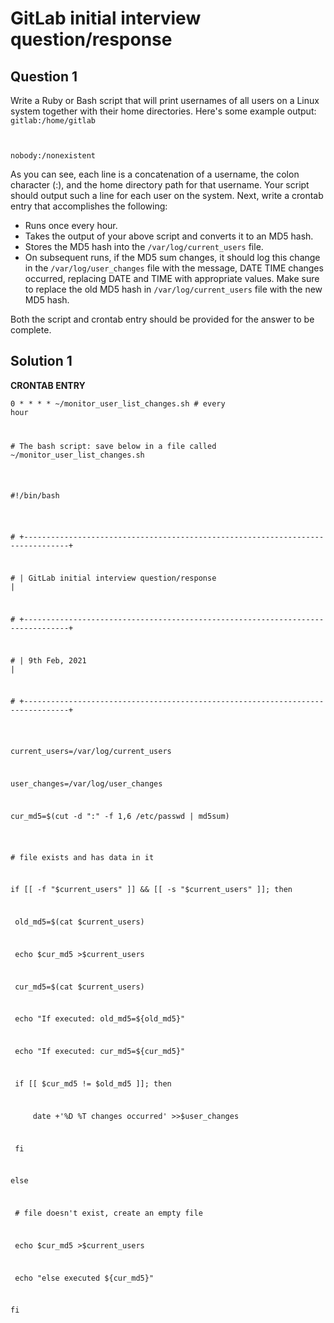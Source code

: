 # GitLab initial interview question/response

## Question 1
Write a Ruby or Bash script that will print usernames of all users on a Linux
system together with their home directories. Here's some example output:
<code>
gitlab:/home/gitlab

nobody:/nonexistent
</code>

As you can see, each line is a concatenation of a username, the colon character
(:), and the home directory path for that username. Your script should output
such a line for each user on the system.
Next, write a crontab entry that accomplishes the following:
<ul>
<li>Runs once every hour.</li>
<li>Takes the output of your above script and converts it to an MD5 hash.</li>
<li>Stores the MD5 hash into the <code>/var/log/current_users</code> file.</li>
<li>On subsequent runs, if the MD5 sum changes, it should log this change in
the <code>/var/log/user_changes</code> file with the message, DATE TIME
changes occurred, replacing DATE and TIME with appropriate
values. Make sure to replace the old MD5 hash in
<code>/var/log/current_users</code> file with the new MD5 hash.</li>
</ul>
Both the script and crontab entry should be provided for the answer to be
complete.

## Solution 1

**CRONTAB ENTRY**

<code>0	*	*	*	*	~/monitor_user_list_changes.sh	# every hour</code>

<code>
<p># The bash script: save below in a file called ~/monitor_user_list_changes.sh</p>

<p>#!/bin/bash</p>

<p># +--------------------------------------------------------------------------------+</p>
<p># | GitLab initial interview question/response                                     |</p>
<p># +--------------------------------------------------------------------------------+</p>
<p># | 9th Feb, 2021                                                                  |</p>
<p># +--------------------------------------------------------------------------------+</p>

<p>current_users=/var/log/current_users</p>
<p>user_changes=/var/log/user_changes</p>
<p>cur_md5=$(cut -d ":" -f 1,6 /etc/passwd | md5sum)</p>

<p># file exists and has data in it</p>
<p>if [[ -f "$current_users" ]] && [[ -s "$current_users" ]]; then</p>
<p>	old_md5=$(cat $current_users)</p>
<p>	echo $cur_md5 >$current_users</p>
<p>	cur_md5=$(cat $current_users)</p>
<p>	echo "If executed: old_md5=${old_md5}"</p>
<p>	echo "If executed: cur_md5=${cur_md5}"</p>
<p>	if [[ $cur_md5 != $old_md5 ]]; then</p>
<p>		date +'%D %T changes occurred' >>$user_changes</p>
<p>	fi</p>
<p>else</p>
<p>	# file doesn't exist, create an empty file</p>
<p>	echo $cur_md5 >$current_users</p>
<p>	echo "else executed ${cur_md5}"</p>
<p>fi</p>
</code>
